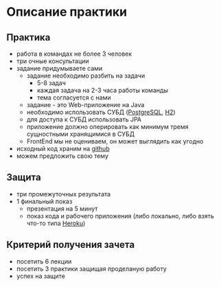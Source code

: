 Описание практики
===

## Практика
- работа в командах не более 3 человек
- три очные консультации
- задание придумываете сами
  - задание необходимо разбить на задачи
    - 5-8 задач
    - каждая задача на 2-3 часа работы команды
    - тема согласуется с нами
  - задание - это Web-приложение на Java
  - необходимо использовать СУБД ([PostgreSQL](https://www.postgresql.org/), [H2](http://www.h2database.com/html/main.html))
  - для доступа к СУБД использовать JPA
  - приложение должно оперировать как минимум тремя сущностными хранящимися в СУБД
  - FrontEnd мы не оцениваем, он может выглядить как угодно
- исходный код храним на [github](https://github.com/)
- можем предложить свою тему

## Защита
- три промежуточных результата
- 1 финальный показ
  - презентация на 5 минут
  - показ кода и рабочего приложения (либо локально, либо взять что-то типа [Heroku](https://www.heroku.com/))

## Критерий получения зачета
- посетить 6 лекции
- посетить 3 практики защищая проделаную работу
- успех на защите
